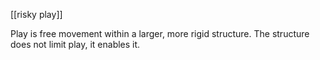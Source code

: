 [[risky play]]

Play is free movement within a larger, more rigid structure. The structure does not limit play, it enables it.

